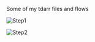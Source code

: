 Some of my tdarr files and flows

![Step1](https://github.com/samssausages/tdarr/blob/main/Step1.png)

![Step2](https://github.com/samssausages/tdarr/blob/main/Step2.png)
